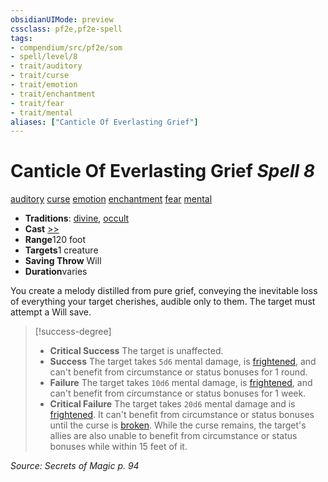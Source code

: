 ```yaml
---
obsidianUIMode: preview
cssclass: pf2e,pf2e-spell
tags:
- compendium/src/pf2e/som
- spell/level/8
- trait/auditory
- trait/curse
- trait/emotion
- trait/enchantment
- trait/fear
- trait/mental
aliases: ["Canticle Of Everlasting Grief"]
---
```

# Canticle Of Everlasting Grief *Spell 8*   
[auditory](/rules/traits/auditory.md)  [curse](/rules/traits/curse.md)  [emotion](/rules/traits/emotion.md)  [enchantment](/rules/traits/enchantment.md)  [fear](/rules/traits/fear.md)  [mental](/rules/traits/mental.md)  

- **Traditions**: [divine](/rules/traits/divine.md), [occult](/rules/traits/occult.md)
- **Cast** [>>](/rules/core-rulebook/chapter-9-playing-the-game.md#Actions "Two-Action") 
- **Range**120 foot
- **Targets**1 creature
- **Saving Throw** Will
- **Duration**varies

You create a melody distilled from pure grief, conveying the inevitable loss of everything your target cherishes, audible only to them. The target must attempt a Will save.

> [!success-degree] 
> - **Critical Success** The target is unaffected.
> - **Success** The target takes `5d6` mental damage, is [frightened](/rules/conditions.md#Frightened), and can't benefit from circumstance or status bonuses for 1 round.
> - **Failure** The target takes `10d6` mental damage, is [frightened](/rules/conditions.md#Frightened), and can't benefit from circumstance or status bonuses for 1 week.
> - **Critical Failure** The target takes `20d6` mental damage and is [frightened](/rules/conditions.md#Frightened). It can't benefit from circumstance or status bonuses until the curse is [broken](/rules/conditions.md#Broken). While the curse remains, the target's allies are also unable to benefit from circumstance or status bonuses while within 15 feet of it.

*Source: Secrets of Magic p. 94*